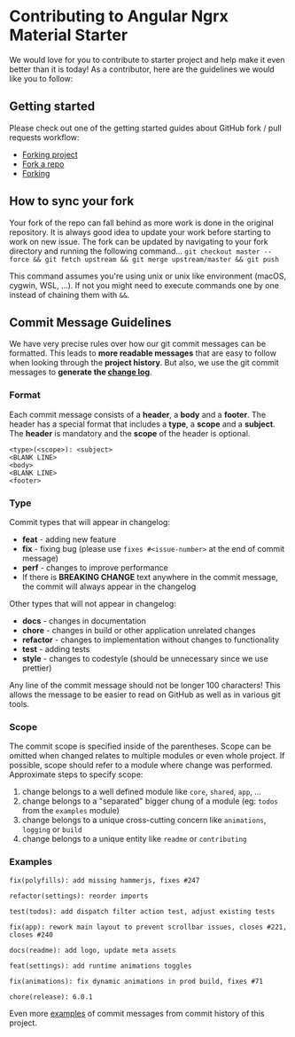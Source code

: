 # Contributing to Angular Ngrx Material Starter

We would love for you to contribute to starter project and help make it even better than it is
today! As a contributor, here are the guidelines we would like you to follow:

## Getting started
Please check out one of the getting started guides about GitHub fork / pull requests workflow:

  * [Forking project](https://guides.github.com/activities/forking/)
  * [Fork a repo](https://help.github.com/articles/fork-a-repo/)
  * [Forking](https://gist.github.com/Chaser324/ce0505fbed06b947d962)

## How to sync your fork
Your fork of the repo can fall behind as more work is done in the original repository.
It is always good idea to update your work before starting to work on new issue.
The fork can be updated by navigating to your fork directory and running the following command...
`git checkout master --force && git fetch upstream && git merge upstream/master && git push`

This command assumes you're using unix or unix like environment (macOS, cygwin, WSL, ...). 
If not you might need to execute commands one by one instead of chaining them with `&&`.

## Commit Message Guidelines

We have very precise rules over how our git commit messages can be formatted.  This leads to **more
readable messages** that are easy to follow when looking through the **project history**.  But also,
we use the git commit messages to **generate the [change log](https://github.com/tomastrajan/angular-ngrx-material-starter/blob/master/CHANGELOG.md)**.

### Format
Each commit message consists of a **header**, a **body** and a **footer**.  The header has a special
format that includes a **type**, a **scope** and a **subject**. 
The **header** is mandatory and the **scope** of the header is optional.

```
<type>(<scope>): <subject>
<BLANK LINE>
<body>
<BLANK LINE>
<footer>
```

### Type
Commit types that will appear in changelog:
  * **feat** - adding new feature
  * **fix** - fixing bug (please use `fixes #<issue-number>` at the end of commit message)
  * **perf** - changes to improve performance
  * If there is **BREAKING CHANGE** text anywhere in the commit message, the commit will always appear in the changelog

Other types that will not appear in changelog:
  * **docs** - changes in documentation
  * **chore** - changes in build or other application unrelated changes
  * **refactor** - changes to implementation without changes to functionality
  * **test** - adding tests
  * **style** - changes to codestyle (should be unnecessary since we use prettier)



Any line of the commit message should not be longer 100 characters! This allows the message to be easier
to read on GitHub as well as in various git tools.

### Scope
The commit scope is specified inside of the parentheses. Scope can be omitted when changed
relates to multiple modules or even whole project. If possible, scope should refer to a module where change was performed.
Approximate steps to specify scope:

 1. change belongs to a well defined module like `core`, `shared`, `app`, ...
 2. change belongs to a "separated" bigger chung of a module (eg: `todos` from the `examples` module)
 3. change belongs to a unique cross-cutting concern like `animations`, `logging` or `build`
 4. change belongs to a unique entity like `readme` or `contributing`


### Examples

```
fix(polyfills): add missing hammerjs, fixes #247
```
```
refactor(settings): reorder imports
```
```
test(todos): add dispatch filter action test, adjust existing tests
```
```
fix(app): rework main layout to prevent scrollbar issues, closes #221, closes #240
```
```
docs(readme): add logo, update meta assets
```
```
feat(settings): add runtime animations toggles
```
```
fix(animations): fix dynamic animations in prod build, fixes #71
```
```
chore(release): 6.0.1
```

Even more [examples](https://github.com/tomastrajan/angular-ngrx-material-starter/commits/master) of commit messages from commit history of this project.
